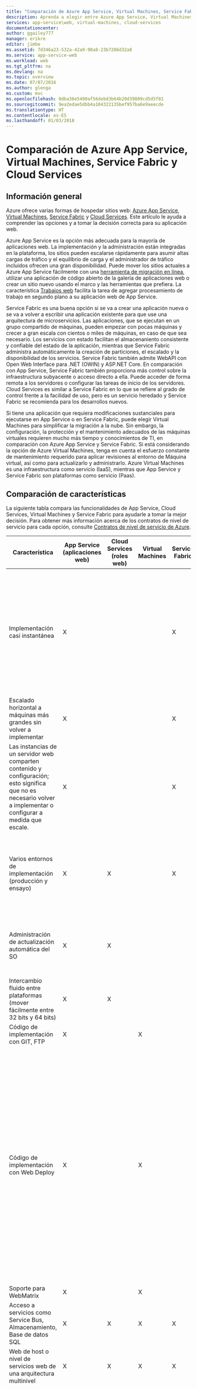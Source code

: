 ```yaml
---
title: "Comparación de Azure App Service, Virtual Machines, Service Fabric y Cloud Services | Microsoft Docs"
description: Aprenda a elegir entre Azure App Service, Virtual Machines, Service Fabric y Cloud Services para hospedar aplicaciones web.
services: app-service\web, virtual-machines, cloud-services
documentationcenter: 
author: ggailey777
manager: erikre
editor: jimbe
ms.assetid: 7d346a23-532a-42a9-98a8-23b7286d32a8
ms.service: app-service-web
ms.workload: web
ms.tgt_pltfrm: na
ms.devlang: na
ms.topic: overview
ms.date: 07/07/2016
ms.author: glenga
ms.custom: mvc
ms.openlocfilehash: 0dba36e5490af56debd3b64b20d39809cd5d5f81
ms.sourcegitcommit: 9ea2edae5dbb4a104322135bef957ba6e9aeecde
ms.translationtype: HT
ms.contentlocale: es-ES
ms.lasthandoff: 01/03/2018
---
```

# <a name="azure-app-service-virtual-machines-service-fabric-and-cloud-services-comparison"></a>Comparación de Azure App Service, Virtual Machines, Service Fabric y Cloud Services
## <a name="overview"></a>Información general
Azure ofrece varias formas de hospedar sitios web: [Azure App Service][Azure App Service], [Virtual Machines][Virtual Machines], [Service Fabric][Service Fabric] y [Cloud Services][Cloud Services]. Este artículo le ayuda a comprender las opciones y a tomar la decisión correcta para su aplicación web.

Azure App Service es la opción más adecuada para la mayoría de aplicaciones web. La implementación y la administración están integradas en la plataforma, los sitios pueden escalarse rápidamente para asumir altas cargas de tráfico y el equilibrio de carga y el administrador de tráfico incluidos ofrecen una gran disponibilidad. Puede mover los sitios actuales a Azure App Service fácilmente con una [herramienta de migración en línea](https://www.migratetoazure.net/), utilizar una aplicación de código abierto de la galería de aplicaciones web o crear un sitio nuevo usando el marco y las herramientas que prefiera. La característica [Trabajos web][WebJobs] facilita la tarea de agregar procesamiento de trabajo en segundo plano a su aplicación web de App Service.

Service Fabric es una buena opción si se va a crear una aplicación nueva o se va a volver a escribir una aplicación existente para que use una arquitectura de microservicios. Las aplicaciones, que se ejecutan en un grupo compartido de máquinas, pueden empezar con pocas máquinas y crecer a gran escala con cientos o miles de máquinas, en caso de que sea necesario. Los servicios con estado facilitan el almacenaniento consistente y confiable del estado de la aplicación, mientras que Service Fabric administra automáticamente la creación de particiones, el escalado y la disponibilidad de los servicios.  Service Fabric también admite WebAPI con Open Web Interface para .NET (OWIN) y ASP.NET Core.  En comparación con App Service, Service Fabric también proporciona más control sobre la infraestructura subyacente o acceso directo a ella. Puede acceder de forma remota a los servidores o configurar las tareas de inicio de los servidores. Cloud Services es similar a Service Fabric en lo que se refiere al grado de control frente a la facilidad de uso, pero es un servicio heredado y Service Fabric se recomienda para los desarrollos nuevos.

Si tiene una aplicación que requiera modificaciones sustanciales para ejecutarse en App Service o en Service Fabric, puede elegir Virtual Machines para simplificar la migración a la nube. Sin embargo, la configuración, la protección y el mantenimiento adecuados de las máquinas virtuales requieren mucho más tiempo y conocimientos de TI, en comparación con Azure App Service y Service Fabric. Si está considerando la opción de Azure Virtual Machines, tenga en cuenta el esfuerzo constante de mantenimiento requerido para aplicar revisiones al entorno de Máquina virtual, así como para actualizarlo y administrarlo. Azure Virtual Machines es una infraestructura como servicio (IaaS), mientras que App Service y Service Fabric son plataformas como servicio (Paas). 

## <a name="features"></a>Comparación de características
La siguiente tabla compara las funcionalidades de App Service, Cloud Services, Virtual Machines y Service Fabric para ayudarle a tomar la mejor decisión. Para obtener más información acerca de los contratos de nivel de servicio para cada opción, consulte [Contratos de nivel de servicio de Azure](https://azure.microsoft.com/support/legal/sla/).

| Característica | App Service (aplicaciones web) | Cloud Services (roles web) | Virtual Machines | Service Fabric | Notas |
| --- | --- | --- | --- | --- | --- |
| Implementación casi instantánea |X | | |X |La implementación de una aplicación o la actualización de una aplicación a un Servicio en la nube, o la creación de una máquina virtual, toma varios minutos; la implementación de una aplicación a una aplicación web tarda segundos. |
| Escalado horizontal a máquinas más grandes sin volver a implementar |X | | |X | |
| Las instancias de un servidor web comparten contenido y configuración; esto significa que no es necesario volver a implementar o configurar a medida que escale. |X | | |X | |
| Varios entornos de implementación (producción y ensayo) |X |X | |X |Service Fabric le permite tener varios entornos para las aplicaciones o para implementar versiones diferentes de su aplicación en paralelo. |
| Administración de actualización automática del SO |X |X | | |Disponibilidad parcial con Orchestration Application (POA) y disponibilidad total prevista en el futuro. |
| Intercambio fluido entre plataformas (mover fácilmente entre 32 bits y 64 bits) |X |X | | | |
| Código de implementación con GIT, FTP |X | |X | | |
| Código de implementación con Web Deploy |X | |X | |Cloud Services admite el uso de Web Deploy para implementar actualizaciones en instancias de rol individuales. Sin embargo, no puede utilizarlo para la implementación inicial de un rol, y si utiliza Web Deploy para una actualización, tiene que realizar la implementación por separado para cada instancia de un rol. Se requieren múltiples instancias para optar al contrato de nivel de servicio de Servicio en la nube para entornos de producción. |
| Soporte para WebMatrix |X | |X | | |
| Acceso a servicios como Service Bus, Almacenamiento, Base de datos SQL |X |X |X |X | |
| Web de host o nivel de servicios web de una arquitectura multinivel |X |X |X |X | |
| Nivel medio del host de una arquitectura multinivel |X |X |X |X |Las aplicaciones web de App Service pueden hospedar con facilidad un nivel medio de la API de REST y la característica [Trabajos web](http://go.microsoft.com/fwlink/?linkid=390226) puede hospedar trabajos de procesamiento en segundo plano. Puede ejecutar Trabajos web en un sitio web dedicado para alcanzar una escalabilidad independiente para el nivel. |
| Soporte integrado de MySQL como servicio |X |X | | | |
| Soporte para ASP.NET, ASP clásico, Node.js, PHP, Python |X |X |X |X |Service Fabric admite la creación de un front-end web con [ASP.NET 5](../service-fabric/service-fabric-add-a-web-frontend.md), o bien se puede implementar cualquier tipo de aplicación (Node.js, Java, etc.) como un [ejecutable invitado](../service-fabric/service-fabric-deploy-existing-app.md). |
| Escalado horizontal a varias instancias sin volver a implementar |X |X |X |X |Máquinas virtuales puede escalar horizontalmente hasta varias instancias, pero los servicios que se ejecutan en este servicio se deben escribir para controlar este escalado horizontal. Tiene que configurar un equilibrador de carga para que dirija solicitudes entre las máquinas y crear un Grupo de afinidad para evitar que todas las instancias se reinicien simultáneamente debido a errores de mantenimiento o hardware. |
| Soporte para SSL |X |X |X |X |En el caso de las aplicaciones web de App Service, solo se admite SSL para nombres de dominio personalizados para el modo Básico y Estándar. Para más información sobre el uso de SSL con aplicaciones web, consulte [Configuración de un certificado SSL para un sitio web Azure](app-service-web-tutorial-custom-ssl.md). |
| Integración de Visual Studio |X |X |X |X | |
| Depuración remota |X |X |X | | |
| Código de implementación con TFS |X |X |X |X | |
| Aislamiento de red con [Azure Virtual Network](/azure/virtual-network/) |X |X |X |X |Consulte también [Integración de redes virtuales de Azure Websites](https://azure.microsoft.com/blog/2014/09/15/azure-websites-virtual-network-integration/) |
| Soporte técnico para el [Administrador de tráfico de Azure](/azure/traffic-manager/) |X |X |X |X | |
| Supervisión de extremo integrado |X |X |X | | |
| Acceso de escritorio remoto a los servidores | |X |X |X | |
| Instalación de cualquier MSI personalizado | |X |X |X |Service Fabric permite hospedar cualquier archivo ejecutable como un [ejecutable invitado](../service-fabric/service-fabric-deploy-existing-app.md) , o bien puede instalar cualquier aplicación en las máquinas virtuales. |
| Capacidad de definir/ejecutar tareas de inicio | |X |X |X | |
| Puede atender eventos de ETW | |X |X |X | |

## <a name="scenarios"></a>Escenarios y recomendaciones
Aquí se presentan algunas situaciones habituales de aplicaciones con recomendaciones acerca de la opción de hospedaje web de Azure que podría ser más apropiada en cada caso.

* [Necesito un front-end web con procesamiento en segundo plano y back-end de base de datos para ejecutar aplicaciones empresariales integradas con recursos locales.](#onprem)
* [Necesito un método confiable para hospedar mi sitio web corporativo que se escale correctamente y ofrezca un alcance global.](#corp)
* [Tengo una aplicación IIS6 ejecutándose en Windows Server 2003.](#iis6)
* [Soy dueño de un negocio pequeño y necesito una forma económica de hospedar mi sitio, pero con un crecimiento a futuro en mente.](#smallbusiness)
* [Soy diseñador gráfico o web y deseo diseñar y crear sitios web para mis clientes.](#designer)
* [Estoy migrando mi aplicación de niveles múltiples con un front-end web a la nube.](#multitier)
* [Mi aplicación depende de entornos Windows o Linux altamente personalizados y deseo moverla a la nube.](#custom)
* [Mi sitio usa software de código abierto y deseo hospedarlo en Azure.](#oss)
* [Tengo una aplicación de línea de negocio que necesita conectarse a la red corporativa.](#lob)
* [Deseo hospedar una API de REST o un servicio web para los clientes móviles.](#mobile)

### <a id="onprem"></a> Necesito un front-end web con procesamiento en segundo plano y back-end de base de datos para ejecutar aplicaciones empresariales integradas con recursos locales.
Azure App Service es una solución excelente para aplicaciones empresariales complejas. Le permite desarrollar aplicaciones que se escalan automáticamente en una plataforma con equilibrio de carga, se protegen con Active Directory y se conectan con sus recursos locales. Esta opción consigue que la administración de estas aplicaciones resulte sencilla gracias a un portal y unas API de categoría superior, y le permite obtener información acerca del uso que los clientes están haciendo de ellas con herramientas específicamente diseñadas. La característica [Webjobs][Webjobs] permite ejecutar tareas y procesos en segundo plano como parte de su nivel web, mientras que la conectividad híbrida y las características de VNET facilitan la reconexión con los recursos locales. Azure App Service proporciona SLA con un tiempo activo garantizado del 99,9% para las aplicaciones web y le permite:

* Ejecutar sus aplicaciones de manera confiable en una plataforma en la nube que se mantiene por sí misma y aplica revisiones automáticamente.
* Escalar automáticamente entre una red global de centros de datos.
* Realizar copias de seguridad y restaurar para la recuperación ante desastres.
* Cumplir con ISO, SOC2 y PCI.
* Integrarse con Active Directory

### <a id="corp"></a> Necesito un método confiable para hospedar mi sitio web corporativo que se escale correctamente y ofrezca un alcance global.
Azure App Service es una excelente solución para hospedar sitios web corporativos. Permite a las aplicaciones web escalarse de manera rápida y sencilla para atender con facilidad la demanda en una red global de centros de datos. Ofrece alcance local, tolerancia a errores y administración del tráfico inteligente. Todo en una plataforma que proporciona herramientas de administración de clase superior, con lo que podrá obtener información sobre el estado y el tráfico del sitio rápidamente y con toda facilidad. Azure App Service proporciona SLA con un tiempo activo garantizado del 99,9% para las aplicaciones web y le permite:

* Ejecutar sus sitios web de manera confiable en una plataforma en la nube que se mantiene por sí misma y aplica revisiones automáticamente.
* Escalar automáticamente entre una red global de centros de datos.
* Realizar copias de seguridad y restaurar para la recuperación ante desastres.
* Administrar registros y tráfico con herramientas integradas.
* Cumplir con ISO, SOC2 y PCI.
* Integrarse con Active Directory

### <a id="iis6"></a> Tengo una aplicación IIS6 ejecutándose en Windows Server 2003.
Azure App Service permite evitar fácilmente los costes de infraestructura asociados a la migración de aplicaciones IIS6 antiguas. Microsoft ha creado [herramientas de migración fáciles de utilizar y una detallada guía sobre migración](https://www.migratetoazure.net/) que le permiten comprobar la compatibilidad e identificar aquellos cambios que deban realizarse. La integración con Visual Studio, TFS y las herramientas CMS más habituales facilitan la implementación de aplicaciones IIS6 directamente en la nube. Una vez implementadas, Azure Portal proporciona potentes herramientas de administración que permiten reducir verticalmente para administrar costes y aumentar verticalmente para atender la demanda cuando sea necesario. Con la herramienta de migración puede hacer lo siguiente:

* Migrar con rapidez y sencillez su aplicación web de Windows Server 2003 heredada a la nube.
* Optar por dejar la base de datos SQL adjunta en el entorno local para crear una aplicación híbrida.
* Mover automáticamente su base de datos SQL junto con la aplicación heredada.

### <a id="smallbusiness"></a>Soy dueño de un negocio pequeño y necesito una forma económica de hospedar mi sitio, pero con un crecimiento a futuro en mente.
Azure App Service es una solución excelente para este escenario, porque puede empezar a usarlo gratis y luego agregar más capacidades cuando las necesite. Cada aplicación web gratuita incluye un dominio proporcionado por Azure (*su_compañía*.azurewebsites.net), y la plataforma incluye tanto herramientas de administración e implementación integradas como una galería de aplicaciones que permiten empezar a usarla sin complicaciones. Hay muchos otros servicios y opciones de escalado que permiten que el sitio evolucione con cuando aumente la demanda de los usuarios. Con Azure App Service, puede:

* Comenzar con el nivel gratis y luego escalar, según sea necesario.
* Usar la Galería de aplicaciones para configurar rápidamente aplicaciones web conocidas, como WordPress.
* Agregar servicios y características de Azure adicionales a su aplicación, según sea necesario.
* Proteger su aplicación web con HTTPS.

[!INCLUDE [app-service-dev-test-note](../../includes/app-service-dev-test-note.md)]

### <a id="designer"></a> Soy un diseñador gráfico o web y deseo diseñar y compilar sitios web para mis clientes.
Para diseñadores y desarrolladores web, Azure App Service se integra fácilmente con diversos marcos y herramientas, admite la implementación de Git y FTP y ofrece una integración estrecha con herramientas y servicios como Visual Studio y SQL Database. Con App Service, puede:

* Usar herramientas de línea de comandos para [tareas automatizadas][scripting].
* Trabajar con lenguajes populares como [.Net][dotnet], [PHP][PHP], [Node.js][nodejs] y [Python][Python].
* Seleccionar tres niveles de escala diferentes para escalar hasta capacidades muy altas.
* Integrarse con otros servicios de Azure, como [SQL Database][sqldatabase], [Service Bus][servicebus] y [Storage][Storage] u ofertas de asociados de la [Tienda de Azure][azurestore], como MySQL y MongoDB.
* Integrarse con herramientas como Visual Studio, Git, WebMatrix, WebDeploy, TFS y FTP.

### <a id="multitier"></a>Estoy migrando mi aplicación de niveles múltiples con un front-end web a la nube.
Si está ejecutando una aplicación de niveles múltiples, como por ejemplo un servidor web que se conecta con una base de datos, Azure App Service es una opción excelente que ofrece una integración estrecha con SQL Database. Y puede utilizar la característica WebJobs para ejecutar procesos de back-end.

Elija Service Fabric para uno o varios de los niveles si necesita más control sobre el entorno del servidor, como la posibilidad de tener acceso remoto al servidor o de configurar las tareas de inicio del servidor.

Elija Máquinas virtuales para uno o varios de los niveles si desea utilizar la imagen de su propia máquina o ejecutar servicios o software de servidor que se no puedan configurar en Service Fabric.

### <a id="custom"></a>Mi aplicación depende de entornos Windows o Linux altamente personalizados y deseo moverla a la nube.
Si su aplicación requiere una instalación o configuración compleja del software y el sistema operativo, Máquinas virtuales es probablemente la mejor solución. Con Máquinas virtuales, puede hacer lo siguiente:

* Usar la galería de Máquina virtual para que se inicie con un sistema operativo, como Windows o Linux y, a continuación, personalizarla según los requisitos de su aplicación.
* Crear y cargar una imagen personalizada de un servidor en un entorno local existente para que ejecute en una máquina virtual en Azure.

### <a id="oss"></a>Mi sitio usa software de código abierto y deseo hospedarlo en Azure.
Si el marco de código abierto se admite en App Service, los lenguajes y los marcos requeridos por su aplicación se configuran automáticamente sin necesidad de que realice ninguna acción. App Service le permite:

* Usar muchos lenguajes de código abierto populares, como [.NET][dotnet], [PHP][PHP], [Node.js][nodejs] y [Python][Python].
* Configurar WordPress, Drupal, Umbraco, DNN y muchas otras aplicaciones web de terceros.
* Migrar una aplicación existente o crear una nueva a partir de la galería de aplicaciones.

Si el marco de código abierto no es compatible con App Service, puede ejecutarlo en una de las otras opciones de hospedaje web de Azure. Con Máquinas virtuales, puede instalar y configurar el software en una imagen de la máquina, que puede basarse en Windows o Linux.

### <a id="lob"></a>Tengo una aplicación de línea de negocio que necesita conectarse a la red corporativa.
Si desea crear una aplicación de línea de negocio, puede que su sitio web requiera un acceso directo a los servicios o datos de la red corporativa. Esto se puede hacer en App Service, Service Fabric y Virtual Machines mediante el [servicio Azure Virtual Network](/azure/virtual-network/). En App Service puede usar la nueva [característica de integración de VNET](https://azure.microsoft.com/blog/2014/09/15/azure-websites-virtual-network-integration/), que permite la ejecución de las aplicaciones de Azure como si se encontraran en su red corporativa.

### <a id="mobile"></a>Deseo hospedar una API de REST o un servicio web para los clientes móviles.
Los servicios web HTTP le permiten admitir una amplia variedad de clientes, incluidos los clientes móviles. Los marcos como ASP.NET Web API se integran con Visual Studio para facilitar la creación y el consumo de los servicios REST.  Estos servicios se exponen desde un extremo web, por lo que es posible usar cualquier técnica de hospedaje web en Azure para admitir este escenario. Sin embargo, App Service es una elección excelente para hospedar las API de REST. Con App Service, puede:

* Crear rápidamente una [aplicación móvil](../app-service-mobile/app-service-mobile-value-prop.md) o una aplicación de API que hospede el servicio web HTTP en uno de los centros de datos distribuidos globalmente de Azure.
* Migrar los servicios existentes o crear otros nuevos.
* Conseguir contratos de nivel de servicio para disponibilidad con una sola instancia, o escalar horizontalmente a varias máquinas dedicadas.
* Usar el sitio publicado para proporcionar API de REST a cualquier cliente HTTP, incluidos los clientes móviles.

> [!NOTE]
> Si desea empezar a usar Azure App Service antes de registrarse para crear una cuenta, vaya a <a href="https://trywebsites.azurewebsites.net/">https://trywebsites.azurewebsites.net</a>, donde puede crear inmediatamente y de forma gratuita una aplicación básica de ASP.NET de corta duración en Azure App Service. No es necesario proporcionar ninguna tarjeta de crédito ni asumir ningún compromiso.
> 
> 

## <a id="nextsteps"></a> Pasos siguientes
Para más información acerca de las tres opciones de hospedaje web, consulte [Introducción a Microsoft Azure](../fundamentals-introduction-to-azure.md).

Para conocer con mayor profundidad las opciones que ha elegido para su aplicación, consulte los recursos siguientes:

* [Azure App Service](/azure/app-service/)
* [Azure Cloud Services](/azure/cloud-services/)
* [Azure Virtual Machines](/azure/virtual-machines/)
* [Service Fabric](/azure/service-fabric/)

<!-- URL List -->

[Azure App Service]: /azure/app-service/
[Cloud Services]: /azure/cloud-services/
[Virtual Machines]: /azure/virtual-machines/
[Service Fabric]: /azure/service-fabric/
[WebJobs]: http://go.microsoft.com/fwlink/?linkid=390226&clcid=0x409
[Configuring an SSL certificate for an Azure Website]: app-service-web-tutorial-custom-ssl.md
[azurestore]: https://azuremarketplace.microsoft.com/en-us/marketplace/apps
[scripting]: https://azure.microsoft.com/documentation/scripts/?services=web-sites
[dotnet]: https://azure.microsoft.com/develop/net/
[nodejs]: https://azure.microsoft.com/develop/nodejs/
[PHP]: https://azure.microsoft.com/develop/php/
[Python]: https://azure.microsoft.com/develop/python/
[servicebus]: /azure/service-bus/
[sqldatabase]: /azure/sql-database/
[Storage]: /azure/storage/

<!-- IMG List -->

[ChoicesDiagram]: ./media/choose-web-site-cloud-service-vm/Websites_CloudServices_VMs_3.png
